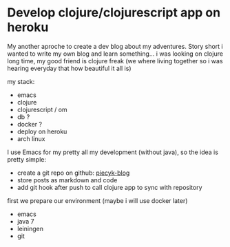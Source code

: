 Develop clojure/clojurescript app on heroku
===

My another aproche to create a dev blog about my adventures.
Story short i wanted to write my own blog and learn something...
i was looking on clojure long time, my good friend is clojure freak (we where 
living together so i was hearing everyday that how beautiful it all is)

my stack:
   - emacs
   - clojure 
   - clojurescript / om
   - db ? 
   - docker ? 
   - deploy on heroku 
   - arch linux

I use Emacs for my pretty all my development (without java), 
so the idea is pretty simple: 
   - create a git repo on github: [piecyk-blog](https://github.com/piecyk/piecyk-blog) 
   - store posts as markdown and code
   - add git hook after push to call clojure app to sync with repository

first we prepare our environment (maybe i will use docker later)
 - emacs      
 - java 7
 - leiningen
 - git












